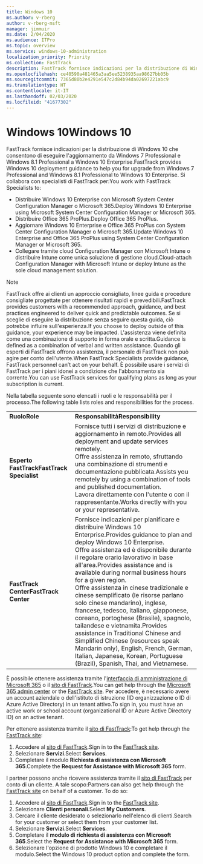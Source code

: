 ```yaml
---
title: Windows 10
ms.author: v-rberg
author: v-rberg-msft
manager: jimmuir
ms.date: 2/04/2020
ms.audience: ITPro
ms.topic: overview
ms.service: windows-10-administration
localization_priority: Priority
ms.collection: FastTrack
description: FastTrack fornisce indicazioni per la distribuzione di Windows 10 che consentono di eseguire l'aggiornamento da Windows 7 Professional e Windows 8.1 Professional a Windows 10 Enterprise.
ms.openlocfilehash: ce40590a481465a3aa5ee5238935aa98627bb05b
ms.sourcegitcommit: 7365d80b2e4291e547c2d84b94da02697221abc9
ms.translationtype: HT
ms.contentlocale: it-IT
ms.lasthandoff: 02/03/2020
ms.locfileid: "41677302"
---
```

# <a name="windows-10"></a><span data-ttu-id="7ba54-103">Windows 10</span><span class="sxs-lookup"><span data-stu-id="7ba54-103">Windows 10</span></span>

<span data-ttu-id="7ba54-104">FastTrack fornisce indicazioni per la distribuzione di Windows 10 che consentono di eseguire l'aggiornamento da Windows 7 Professional e Windows 8.1 Professional a Windows 10 Enterprise.</span><span class="sxs-lookup"><span data-stu-id="7ba54-104">FastTrack provides Windows 10 deployment guidance to help you for upgrade from Windows 7 Professional and Windows 8.1 Professional to Windows 10 Enterprise.</span></span> <span data-ttu-id="7ba54-105">Si collabora con specialisti di FastTrack per:</span><span class="sxs-lookup"><span data-stu-id="7ba54-105">You work with FastTrack Specialists to:</span></span>

- <span data-ttu-id="7ba54-106">Distribuire Windows 10 Enterprise con Microsoft System Center Configuration Manager o Microsoft 365.</span><span class="sxs-lookup"><span data-stu-id="7ba54-106">Deploy Windows 10 Enterprise using Microsoft System Center Configuration Manager or Microsoft 365.</span></span>
- <span data-ttu-id="7ba54-107">Distribuire Office 365 ProPlus.</span><span class="sxs-lookup"><span data-stu-id="7ba54-107">Deploy Office 365 ProPlus.</span></span> 
- <span data-ttu-id="7ba54-108">Aggiornare Windows 10 Enterprise e Office 365 ProPlus con System Center Configuration Manager o Microsoft 365.</span><span class="sxs-lookup"><span data-stu-id="7ba54-108">Update Windows 10 Enterprise and Office 365 ProPlus using System Center Configuration Manager or Microsoft 365.</span></span>
- <span data-ttu-id="7ba54-109">Collegare tramite cloud Configuration Manager con Microsoft Intune o distribuire Intune come unica soluzione di gestione cloud.</span><span class="sxs-lookup"><span data-stu-id="7ba54-109">Cloud-attach Configuration Manager with Microsoft Intune or deploy Intune as the sole cloud management solution.</span></span>
  
> [!NOTE]
> <span data-ttu-id="7ba54-110">FastTrack offre ai clienti un approccio consigliato, linee guida e procedure consigliate progettate per ottenere risultati rapidi e prevedibili.</span><span class="sxs-lookup"><span data-stu-id="7ba54-110">FastTrack provides customers with a recommended approach, guidance, and best practices engineered to deliver quick and predictable outcomes.</span></span> <span data-ttu-id="7ba54-111">Se si sceglie di eseguire la distribuzione senza seguire questa guida, ciò potrebbe influire sull'esperienza.</span><span class="sxs-lookup"><span data-stu-id="7ba54-111">If you choose to deploy outside of this guidance, your experience may be impacted.</span></span> <span data-ttu-id="7ba54-112">L'assistenza viene definita come una combinazione di supporto in forma orale e scritta.</span><span class="sxs-lookup"><span data-stu-id="7ba54-112">Guidance is defined as a combination of verbal and written assistance.</span></span> <span data-ttu-id="7ba54-113">Quando gli esperti di FastTrack offrono assistenza, il personale di FastTrack non può agire per conto dell'utente.</span><span class="sxs-lookup"><span data-stu-id="7ba54-113">When FastTrack Specialists provide guidance, FastTrack personnel can’t act on your behalf.</span></span> <span data-ttu-id="7ba54-114">È possibile usare i servizi di FastTrack per i piani idonei a condizione che l'abbonamento sia corrente.</span><span class="sxs-lookup"><span data-stu-id="7ba54-114">You can use FastTrack services for qualifying plans as long as your subscription is current.</span></span>  
    
<span data-ttu-id="7ba54-115">Nella tabella seguente sono elencati i ruoli e le responsabilità per il processo.</span><span class="sxs-lookup"><span data-stu-id="7ba54-115">The following table lists roles and responsibilities for the process.</span></span>

|||
|:-----|:-----|
|<span data-ttu-id="7ba54-116">**Ruolo**</span><span class="sxs-lookup"><span data-stu-id="7ba54-116">**Role**</span></span> <br/> |<span data-ttu-id="7ba54-117">**Responsabilità**</span><span class="sxs-lookup"><span data-stu-id="7ba54-117">**Responsibility**</span></span> <br/> |
|<span data-ttu-id="7ba54-118">**Esperto FastTrack**</span><span class="sxs-lookup"><span data-stu-id="7ba54-118">**FastTrack Specialist**</span></span> <br/> |<span data-ttu-id="7ba54-119">Fornisce tutti i servizi di distribuzione e aggiornamento in remoto.</span><span class="sxs-lookup"><span data-stu-id="7ba54-119">Provides all deployment and update services remotely.</span></span>  <br/> <span data-ttu-id="7ba54-120">Offre assistenza in remoto, sfruttando una combinazione di strumenti e documentazione pubblicata.</span><span class="sxs-lookup"><span data-stu-id="7ba54-120">Assists you remotely by using a combination of tools and published documentation.</span></span> <br/> <span data-ttu-id="7ba54-121">Lavora direttamente con l'utente o con il rappresentante.</span><span class="sxs-lookup"><span data-stu-id="7ba54-121">Works directly with you or your representative.</span></span>|
|<span data-ttu-id="7ba54-122">**FastTrack Center**</span><span class="sxs-lookup"><span data-stu-id="7ba54-122">**FastTrack Center**</span></span>  <br/> |<span data-ttu-id="7ba54-123">Fornisce indicazioni per pianificare e distribuire Windows 10 Enterprise.</span><span class="sxs-lookup"><span data-stu-id="7ba54-123">Provides guidance to plan and deploy Windows 10 Enterprise.</span></span>   <br/> <span data-ttu-id="7ba54-124">Offre assistenza ed è disponibile durante il regolare orario lavorativo in base all'area.</span><span class="sxs-lookup"><span data-stu-id="7ba54-124">Provides assistance and is available during normal business hours for a given region.</span></span> <br/> <span data-ttu-id="7ba54-125">Offre assistenza in cinese tradizionale e cinese semplificato (le risorse parlano solo cinese mandarino), inglese, francese, tedesco, italiano, giapponese, coreano, portoghese (Brasile), spagnolo, tailandese e vietnamita.</span><span class="sxs-lookup"><span data-stu-id="7ba54-125">Provides assistance in Traditional Chinese and Simplified Chinese (resources speak Mandarin only), English, French, German, Italian, Japanese, Korean, Portuguese (Brazil), Spanish, Thai, and Vietnamese.</span></span>|
 
<span data-ttu-id="7ba54-126">È possibile ottenere assistenza tramite l'[interfaccia di amministrazione di Microsoft 365](https://go.microsoft.com/fwlink/?linkid=2032704) o il [sito di FastTrack](https://go.microsoft.com/fwlink/?linkid=780698).</span><span class="sxs-lookup"><span data-stu-id="7ba54-126">You can get help through the [Microsoft 365 admin center](https://go.microsoft.com/fwlink/?linkid=2032704) or the [FastTrack site](https://go.microsoft.com/fwlink/?linkid=780698).</span></span> <span data-ttu-id="7ba54-127">Per accedere, è necessario avere un account aziendale o dell'istituto di istruzione (ID organizzazione o ID di Azure Active Directory) in un tenant attivo.</span><span class="sxs-lookup"><span data-stu-id="7ba54-127">To sign in, you must have an active work or school account (organizational ID or Azure Active Directory ID) on an active tenant.</span></span> 

<span data-ttu-id="7ba54-128">Per ottenere assistenza tramite il [sito di FastTrack](https://go.microsoft.com/fwlink/?linkid=780698):</span><span class="sxs-lookup"><span data-stu-id="7ba54-128">To get help through the [FastTrack site](https://go.microsoft.com/fwlink/?linkid=780698):</span></span> 
1.  <span data-ttu-id="7ba54-129">Accedere al [sito di FastTrack](https://go.microsoft.com/fwlink/?linkid=780698).</span><span class="sxs-lookup"><span data-stu-id="7ba54-129">Sign in to the [FastTrack site](https://go.microsoft.com/fwlink/?linkid=780698).</span></span> 
2.  <span data-ttu-id="7ba54-130">Selezionare **Servizi**.</span><span class="sxs-lookup"><span data-stu-id="7ba54-130">Select **Services**.</span></span>
3.  <span data-ttu-id="7ba54-131">Completare il modulo **Richiesta di assistenza con Microsoft 365**.</span><span class="sxs-lookup"><span data-stu-id="7ba54-131">Complete the **Request for Assistance with Microsoft 365** form.</span></span>
  
<span data-ttu-id="7ba54-p104">I partner possono anche ricevere assistenza tramite il [sito di FastTrack](https://go.microsoft.com/fwlink/?linkid=780698) per conto di un cliente. A tale scopo:</span><span class="sxs-lookup"><span data-stu-id="7ba54-p104">Partners can also get help through the [FastTrack site](https://go.microsoft.com/fwlink/?linkid=780698) on behalf of a customer. To do so:</span></span>
1.  <span data-ttu-id="7ba54-134">Accedere al [sito di FastTrack](https://go.microsoft.com/fwlink/?linkid=780698).</span><span class="sxs-lookup"><span data-stu-id="7ba54-134">Sign in to the [FastTrack site](https://go.microsoft.com/fwlink/?linkid=780698).</span></span> 
2.  <span data-ttu-id="7ba54-135">Selezionare **Clienti personali**.</span><span class="sxs-lookup"><span data-stu-id="7ba54-135">Select **My Customers**.</span></span>
3.  <span data-ttu-id="7ba54-136">Cercare il cliente desiderato o selezionarlo nell'elenco di clienti.</span><span class="sxs-lookup"><span data-stu-id="7ba54-136">Search for your customer or select them from your customer list.</span></span>
4.  <span data-ttu-id="7ba54-137">Selezionare **Servizi**.</span><span class="sxs-lookup"><span data-stu-id="7ba54-137">Select **Services**.</span></span>
5.  <span data-ttu-id="7ba54-138">Completare il **modulo di richiesta di assistenza con Microsoft 365**.</span><span class="sxs-lookup"><span data-stu-id="7ba54-138">Select the **Request for Assistance with Microsoft 365** form.</span></span>
6.  <span data-ttu-id="7ba54-139">Selezionare l'opzione di prodotto Windows 10 e completare il modulo.</span><span class="sxs-lookup"><span data-stu-id="7ba54-139">Select the Windows 10 product option and complete the form.</span></span>
 